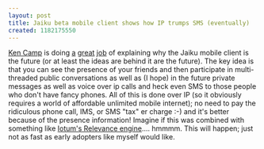 ```yaml
---
layout: post
title: Jaiku beta mobile client shows how IP trumps SMS (eventually)
created: 1182175550
---
```

<p> <a href="http://www.ipadventures.com/">Ken Camp</a> is doing <a href="http://ipadventures.com/2007/06/13/unveiling-the-new-jaiku-client-for-nokia-part-1/">a</a> <a href="http://ipadventures.com/2007/06/14/unveiling-the-new-jaiku-client-for-nokia-part-2/">great</a> <a href="http://ipadventures.com/2007/06/15/simpler-times/">job</a> of explaining why the Jaiku mobile client is the future (or at least the ideas are behind it are the future). The key idea is that you can see the presence of your friends and then participate in multi-threaded public conversations as well as (I hope) in the future private messages as well as voice over ip calls and heck even SMS to those people who don&#39;t have fancy phones. All of this is done over IP (so it obviously requires a world of affordable unlimited mobile internet); no need to pay the ridiculous phone call, IMS, or SMS &quot;tax&quot; er charge :-) and it&#39;s better because of the presence information! Imagine if this was combined with something like <a href="http://www.iotum.com/platform.php">Iotum&#39;s Relevance engine</a>.... hmmmm. This will happen; just not as fast as early adopters like myself would like. </p>
